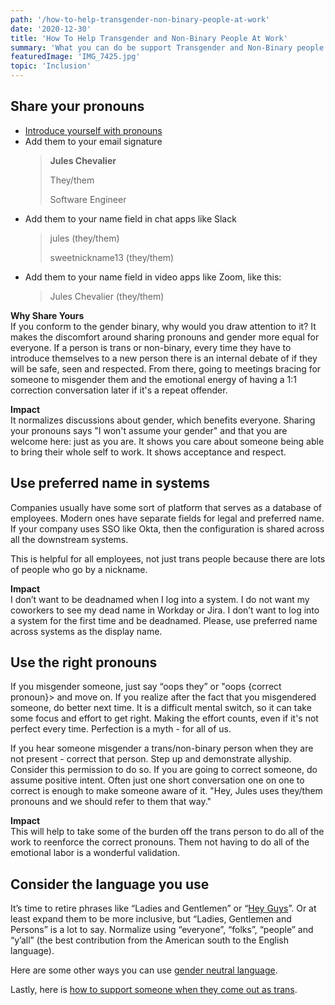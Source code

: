 ```yaml
---
path: '/how-to-help-transgender-non-binary-people-at-work'
date: '2020-12-30'
title: 'How To Help Transgender and Non-Binary People At Work'
summary: 'What you can do be support Transgender and Non-Binary people at work, including how to make it more equal for everyone.'
featuredImage: 'IMG_7425.jpg'
topic: 'Inclusion'
---
```


## Share your pronouns

- [Introduce yourself with pronouns](/how-to-ask-someone-their-pronouns)
- Add them to your email signature
  > **Jules Chevalier**
  >
  > They/them
  >
  > Software Engineer
- Add them to your name field in chat apps like Slack
  > jules (they/them)
  >
  > sweetnickname13 (they/them)
- Add them to your name field in video apps like Zoom, like this:
  > Jules Chevalier (they/them)

**Why Share Yours**<br>
If you conform to the gender binary, why would you draw attention to it? It makes the discomfort around sharing pronouns and gender more equal for everyone. If a person is trans or non-binary, every time they have to introduce themselves to a new person there is an internal debate of if they will be safe, seen and respected. From there, going to meetings bracing for someone to misgender them and the emotional energy of having a 1:1 correction conversation later if it's a repeat offender.

**Impact** <br>
It normalizes discussions about gender, which benefits everyone. Sharing your pronouns says "I won't assume your gender" and that you are welcome here: just as you are. It shows you care about someone being able to bring their whole self to work. It shows acceptance and respect.

## Use preferred name in systems

Companies usually have some sort of platform that serves as a database of employees. Modern ones have separate fields for legal and preferred name. If your company uses SSO like Okta, then the configuration is shared across all the downstream systems.

This is helpful for all employees, not just trans people because there are lots of people who go by a nickname.

**Impact** <br>
I don’t want to be deadnamed when I log into a system. I do not want my coworkers to see my dead name in Workday or Jira. I don’t want to log into a system for the first time and be deadnamed. Please, use preferred name across systems as the display name.

## Use the right pronouns

If you misgender someone, just say “oops they” or "oops {correct pronoun}> and move on. If you realize after the fact that you misgendered someone, do better next time. It is a difficult mental switch, so it can take some focus and effort to get right. Making the effort counts, even if it's not perfect every time. Perfection is a myth - for all of us.

If you hear someone misgender a trans/non-binary person when they are not present - correct that person. Step up and demonstrate allyship. Consider this permission to do so. If you are going to correct someone, do assume positive intent. Often just one short conversation one on one to correct is enough to make someone aware of it. "Hey, Jules uses they/them pronouns and we should refer to them that way."

**Impact** <br>
This will help to take some of the burden off the trans person to do all of the work to reenforce the correct pronouns. Them not having to do all of the emotional labor is a wonderful validation.

## Consider the language you use

It’s time to retire phrases like “Ladies and Gentlemen” or “[Hey Guys](/inclusive-ways-to-say-hey-guys)”. Or at least expand them to be more inclusive, but “Ladies, Gentlemen and Persons” is a lot to say. Normalize using “everyone”, “folks”, “people” and “y’all” (the best contribution from the American south to the English language).

Here are some other ways you can use [gender neutral language](/gender-neutral-language).

Lastly, here is [how to support someone when they come out as trans](https://www.huffpost.com/entry/how-to-support-coming-out-trans_l_5fc6d621c5b64c880a7e2ffd).

